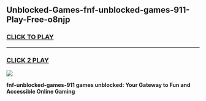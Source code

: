 
## Unblocked-Games-fnf-unblocked-games-911-Play-Free-o8njp
<h3>
<a href="https://premium76.site?title=fnf-unblocked-games-911&ref=18A1">CLICK TO PLAY</a></h3>
<hr>

<h3>
<a href="https://premium76.site?title=fnf-unblocked-games-911&ref=18A1">CLICK 2 PLAY</a>
  
</h3>

<a href="https://premium76.site?title=fnf-unblocked-games-911&ref=18A1"><img src="https://clearcache.store/games.png"></a>


**fnf-unblocked-games-911 games unblocked: Your Gateway to Fun and Accessible Online Gaming**
